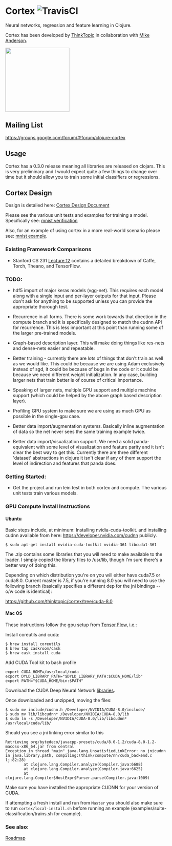 # Cortex ![TravisCI](https://travis-ci.com/thinktopic/cortex.svg?token=pNFS4aJt3yqGNNwZvG5z&branch=master)

Neural networks, regression and feature learning in Clojure.

Cortex has been developed by [ThinkTopic](http://thinktopic.com) in collaboration with [Mike Anderson](https://github.com/mikera).

<a href="https://www.thinktopic.com"><img src="https://cloud.githubusercontent.com/assets/17600203/21554632/6257d9b0-cdce-11e6-8fc6-1a04ec8e9664.jpg" width="200"/></a>

## Mailing List

https://groups.google.com/forum/#!forum/clojure-cortex

## Usage

Cortex has a 0.3.0 release meaning all libraries are released on clojars.  This is very preliminary and I would expect quite a few things to change
over time but it should allow you to train some initial classifiers or regressions.

## Cortex Design

Design is detailed here:
[Cortex Design Document](design.md)

Please see the various unit tests and examples for training a model.  Specifically see:
[mnist verification](cortex/src/cortex/verify/nn/train.clj)

Also, for an example of using cortex in a more real-world scenario please see:
[mnist example](examples/suite-classification/src/suite_classification/core.clj).



### Existing Framework Comparisons

* Stanford CS 231 [Lecture 12](http://cs231n.stanford.edu/slides/winter1516_lecture12.pdf) contains a detailed
  breakdown of Caffe, Torch, Theano, and TensorFlow.



### TODO:

 * hdf5 import of major keras models (vgg-net).  This requires each model along with a single input and per-layer outputs for that input.  Please don't ask for anything to be supported unless you can provide the appropriate thorough test.

 * Recurrence in all forms.  There is some work towards that direction in the compute branch and it is specifically designed to match the cudnn API for recurrence.  This is less important at this point than running some of the larger pre-trained models.

 * Graph-based description layer.  This will make doing things like res-nets and dense-nets easier and repeatable.

 * Better training - currently there are lots of things that don't train as well as we would like.  This could be because we are using Adam exclusively instead of sgd, it could be because of bugs in the code or it could be because we need different weight initialization.  In any case, building larger nets that train better is of course of critical importance.

 * Speaking of larger nets, multiple GPU support and multiple machine support (which could be helped by the above graph based description layer).

 * Profiling GPU system to make sure we are using as much GPU as possible in the single-gpu case.

 * Better data import/augmentation systems.  Basically inline augmentation of data so the net never sees the same training example twice.

 * Better data import/visualization support.  We need a solid panda-equivalent with some level of visualization and feature parity and it isn't clear the best way to get this.  Currently there are three different 'dataset' abstractions in clojure it isn't clear if any of them support the level of indirection and features that panda does.


### Getting Started:

 * Get the project and run lein test in both cortex and compute.  The various unit tests train various models.

### GPU Compute Install Instructions

#### Ubuntu

Basic steps include, at minimum: Installing nvidia-cuda-toolkit.
and installing cudnn available from here: https://developer.nvidia.com/cudnn publicly.

    $ sudo apt-get install nvidia-cuda-toolkit nvidia-361 libcuda1-361

The .zip contains some libraries that you will need to make available to the loader. I simply copied the library files to /usr/lib, though I'm sure there's a better way of doing this.

Depending on which distribution you're on you will either have cuda7.5 or cuda8.0. Current master is 7.5, if you're running 8.0 you will need to use the following branch (basically specifies a different dep for the jni bindings -- o/w code is identical):

https://github.com/thinktopic/cortex/tree/cuda-8.0


#### Mac OS
These instructions follow the gpu setup from [Tensor Flow](https://github.com/tensorflow/tensorflow/blob/master/tensorflow/g3doc/get_started/os_setup.md#optional-setup-gpu-for-mac), i.e.:

Install coreutils and cuda:

    $ brew install coreutils
    $ brew tap caskroom/cask
    $ brew cask install cuda

Add CUDA Tool kit to bash profile

    export CUDA_HOME=/usr/local/cuda
    export DYLD_LIBRARY_PATH="$DYLD_LIBRARY_PATH:$CUDA_HOME/lib"
    export PATH="$CUDA_HOME/bin:$PATH"

Download the CUDA Deep Neural Network [libraries](https://developer.nvidia.com/cudnn).

Once downloaded and unzipped, moving the files:

    $ sudo mv include/cudnn.h /Developer/NVIDIA/CUDA-8.0/include/
    $ sudo mv lib/libcudnn* /Developer/NVIDIA/CUDA-8.0/lib
    $ sudo ln -s /Developer/NVIDIA/CUDA-8.0/lib/libcudnn* /usr/local/cuda/lib/
    
Should you see a jni linking error similar to this

```
Retrieving org/bytedeco/javacpp-presets/cuda/8.0-1.2/cuda-8.0-1.2-macosx-x86_64.jar from central
Exception in thread "main" java.lang.UnsatisfiedLinkError: no jnicudnn in java.library.path, compiling:(think/compute/nn/cuda_backend.c
lj:82:28)
        at clojure.lang.Compiler.analyze(Compiler.java:6688)
        at clojure.lang.Compiler.analyze(Compiler.java:6625)
        at clojure.lang.Compiler$HostExpr$Parser.parse(Compiler.java:1009)
```

Make sure you have installed the appropriate CUDNN for your version of CUDA. 

If attempting a fresh install and run from `Master` you should also make sure to run `cortex/local-install.sh` before running an example (examples/suite-classification/trains.sh for example).

### See also:

[Roadmap](ROADMAP.md)

